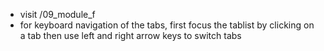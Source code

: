 - visit /09_module_f
- for keyboard navigation of the tabs, first focus the tablist by clicking on a tab then use left and right arrow keys to switch tabs
